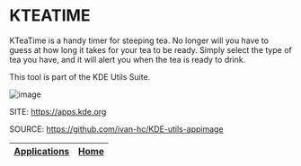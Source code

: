 # KTEATIME

 KTeaTime is a handy timer for steeping tea. No longer will you have  to guess at how long it takes for your tea to be ready. Simply  select the type of tea you have, and it will alert you when the tea  is ready to drink.

 This tool is part of the KDE Utils Suite.

 ![image](https://cdn.kde.org/screenshots/kteatime/kteatime.png)

 SITE: https://apps.kde.org

 SOURCE: https://github.com/ivan-hc/KDE-utils-appimage

 | [Applications](https://portable-linux-apps.github.io/apps.html) | [Home](https://portable-linux-apps.github.io)
 | --- | --- |
